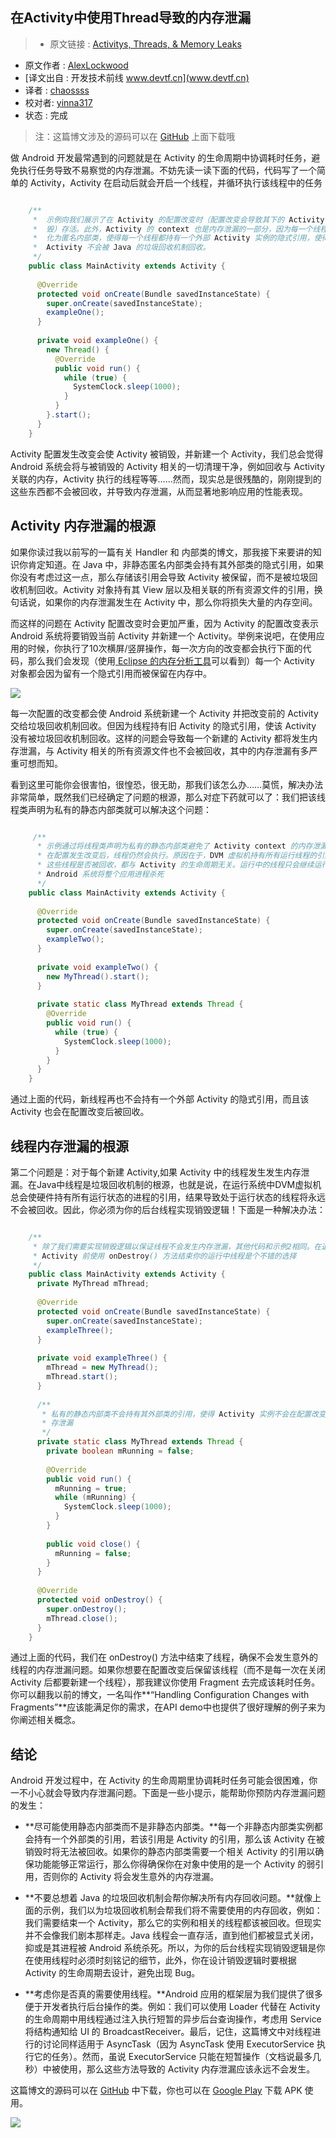 在Activity中使用Thread导致的内存泄漏
---

> * 原文链接 : [Activitys, Threads, & Memory Leaks](http://www.androiddesignpatterns.com/2013/04/activitys-threads-memory-leaks.html)
* 原文作者 : [AlexLockwood](https://google.com/+AlexLockwood)
* [译文出自 :  开发技术前线 www.devtf.cn](www.devtf.cn)
* 译者 : [chaossss](https://github.com/chaossss) 
* 校对者: [yinna317](https://github.com/yinna317)  
* 状态 :  完成




> 注：这篇博文涉及的源码可以在 [GitHub](https://github.com/alexjlockwood/leaky-threads) 上面下载哦

做 Android 开发最常遇到的问题就是在 Activity 的生命周期中协调耗时任务，避免执行任务导致不易察觉的内存泄漏。不妨先读一读下面的代码，代码写了一个简单的 Activity，Activity 在启动后就会开启一个线程，并循环执行该线程中的任务

```java

	/** 
	 *  示例向我们展示了在 Activity 的配置改变时（配置改变会导致其下的 Activity 实例被销
     *  毁）存活。此外，Activity 的 context 也是内存泄漏的一部分，因为每一个线程都被初始
     *  化为匿名内部类，使得每一个线程都持有一个外部 Activity 实例的隐式引用，使得
     *  Activity 不会被 Java 的垃圾回收机制回收。
     */  
	public class MainActivity extends Activity {
	
	  @Override
	  protected void onCreate(Bundle savedInstanceState) {
	    super.onCreate(savedInstanceState);
	    exampleOne();
	  }
	
	  private void exampleOne() {
	    new Thread() {
	      @Override
	      public void run() {
	        while (true) {
	          SystemClock.sleep(1000);
	        }
	      }
	    }.start();
	  }
	}
```

Activity 配置发生改变会使 Activity 被销毁，并新建一个 Activity，我们总会觉得 Android 系统会将与被销毁的 Activity 相关的一切清理干净，例如回收与 Activity 关联的内存，Activity 执行的线程等等……然而，现实总是很残酷的，刚刚提到的这些东西都不会被回收，并导致内存泄漏，从而显著地影响应用的性能表现。

## Activity 内存泄漏的根源 ##

如果你读过我以前写的一篇有关 Handler 和 内部类的博文，那我接下来要讲的知识你肯定知道。在 Java 中，非静态匿名内部类会持有其外部类的隐式引用，如果你没有考虑过这一点，那么存储该引用会导致 Activity 被保留，而不是被垃圾回收机制回收。Activity 对象持有其 View 层以及相关联的所有资源文件的引用，换句话说，如果你的内存泄漏发生在 Activity 中，那么你将损失大量的内存空间。

而这样的问题在 Activity 配置改变时会更加严重，因为 Activity 的配置改变表示 Android 系统将要销毁当前 Activity 并新建一个 Activity。举例来说吧，在使用应用的时候，你执行了10次横屏/竖屏操作，每一次方向的改变都会执行下面的代码，那么我们会发现（使用[ Eclipse 的内存分析工具](http://www.eclipse.org/mat/)可以看到）每一个 Activity 对象都会因为留有一个隐式引用而被保留在内存中。

![](http://www.androiddesignpatterns.com/assets/images/posts/2013/04/15/activity-leak.png)

每一次配置的改变都会使 Android 系统新建一个 Activity 并把改变前的 Activity 交给垃圾回收机制回收。但因为线程持有旧 Activity 的隐式引用，使该 Activity 没有被垃圾回收机制回收。这样的问题会导致每一个新建的 Activity 都将发生内存泄漏，与 Activity 相关的所有资源文件也不会被回收，其中的内存泄漏有多严重可想而知。

看到这里可能你会很害怕，很惶恐，很无助，那我们该怎么办……莫慌，解决办法非常简单，既然我们已经确定了问题的根源，那么对症下药就可以了：我们把该线程类声明为私有的静态内部类就可以解决这个问题：

```java

	 /**
      * 示例通过将线程类声明为私有的静态内部类避免了 Activity context 的内存泄漏问题，但
      * 在配置发生改变后，线程仍然会执行。原因在于，DVM 虚拟机持有所有运行线程的引用，无论
      * 这些线程是否被回收，都与 Activity 的生命周期无关。运行中的线程只会继续运行，直到
      * Android 系统将整个应用进程杀死
      */ 
	public class MainActivity extends Activity {
	
	  @Override
	  protected void onCreate(Bundle savedInstanceState) {
	    super.onCreate(savedInstanceState);
	    exampleTwo();
	  }
	
	  private void exampleTwo() {
	    new MyThread().start();
	  }
	
	  private static class MyThread extends Thread {
	    @Override
	    public void run() {
	      while (true) {
	        SystemClock.sleep(1000);
	      }
	    }
	  }
	}
```

通过上面的代码，新线程再也不会持有一个外部 Activity 的隐式引用，而且该 Activity 也会在配置改变后被回收。

## 线程内存泄漏的根源 ##

第二个问题是：对于每个新建 Activity,如果 Activity 中的线程发生发生内存泄漏。在Java中线程是垃圾回收机制的根源，也就是说，在运行系统中DVM虚拟机总会使硬件持有所有运行状态的进程的引用，结果导致处于运行状态的线程将永远不会被回收。因此，你必须为你的后台线程实现销毁逻辑！下面是一种解决办法：

```java

	/**
     * 除了我们需要实现销毁逻辑以保证线程不会发生内存泄漏，其他代码和示例2相同。在退出当前
     * Activity 前使用 onDestroy() 方法结束你的运行中线程是个不错的选择
	 */
	public class MainActivity extends Activity {
	  private MyThread mThread;
	
	  @Override
	  protected void onCreate(Bundle savedInstanceState) {
	    super.onCreate(savedInstanceState);
	    exampleThree();
	  }
	
	  private void exampleThree() {
	    mThread = new MyThread();
	    mThread.start();
	  }
	
      /**
	   * 私有的静态内部类不会持有其外部类的引用，使得 Activity 实例不会在配置改变时发生内
	   * 存泄漏
       */
	  private static class MyThread extends Thread {
	    private boolean mRunning = false;
	
	    @Override
	    public void run() {
	      mRunning = true;
	      while (mRunning) {
	        SystemClock.sleep(1000);
	      }
	    }
	
	    public void close() {
	      mRunning = false;
	    }
	  }
	
	  @Override
	  protected void onDestroy() {
	    super.onDestroy();
	    mThread.close();
	  }
	}
```

通过上面的代码，我们在 onDestroy() 方法中结束了线程，确保不会发生意外的线程的内存泄漏问题。如果你想要在配置改变后保留该线程（而不是每一次在关闭 Activity 后都要新建一个线程），那我建议你使用 Fragment 去完成该耗时任务。你可以翻我以前的博文，一名叫作**“Handling Configuration Changes with Fragments”**应该能满足你的需求，在API demo中也提供了很好理解的例子来为你阐述相关概念。

## 结论 ##

Android 开发过程中，在 Activity 的生命周期里协调耗时任务可能会很困难，你一不小心就会导致内存泄漏问题。下面是一些小提示，能帮助你预防内存泄漏问题的发生：

- **尽可能使用静态内部类而不是非静态内部类。**每一个非静态内部类实例都会持有一个外部类的引用，若该引用是 Activity 的引用，那么该 Activity 在被销毁时将无法被回收。如果你的静态内部类需要一个相关 Activity 的引用以确保功能能够正常运行，那么你得确保你在对象中使用的是一个 Activity 的弱引用，否则你的 Activity 将会发生意外的内存泄漏。

- **不要总想着 Java 的垃圾回收机制会帮你解决所有内存回收问题。**就像上面的示例，我们以为垃圾回收机制会帮我们将不需要使用的内存回收，例如：我们需要结束一个 Activity，那么它的实例和相关的线程都该被回收。但现实并不会像我们剧本那样走。Java 线程会一直存活，直到他们都被显式关闭，抑或是其进程被 Android 系统杀死。所以，为你的后台线程实现销毁逻辑是你在使用线程时必须时刻铭记的细节，此外，你在设计销毁逻辑时要根据 Activity 的生命周期去设计，避免出现 Bug。

- **考虑你是否真的需要使用线程。**Android 应用的框架层为我们提供了很多便于开发者执行后台操作的类。例如：我们可以使用 Loader 代替在 Activity 的生命周期中用线程通过注入执行短暂的异步后台查询操作，考虑用 Service 将结构通知给 UI 的 BroadcastReceiver。最后，记住，这篇博文中对线程进行的讨论同样适用于 AsyncTask（因为 AsyncTask 使用 ExecutorService 执行它的任务）。然而，虽说 ExecutorService 只能在短暂操作（文档说最多几秒）中被使用，那么这些方法导致的 Activity 内存泄漏应该永远不会发生。

这篇博文的源码可以在 [GitHub](https://github.com/alexjlockwood/leaky-threads) 中下载，你也可以在 [Google Play](https://play.google.com/store/apps/details?id=com.adp.leaky.threads) 下载 APK 使用。

![](http://www.androiddesignpatterns.com/assets/images/posts/2013/04/15/leaky-threads-screenshot.png)